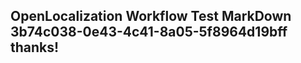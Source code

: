 <properties
ms.topic="hero-topic"
ms.test1="hero-topic"
ms.test2="test"/>

## OpenLocalization Workflow Test MarkDown 3b74c038-0e43-4c41-8a05-5f8964d19bff thanks!
